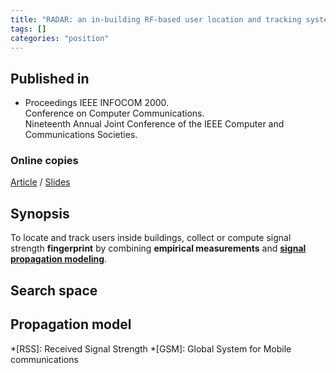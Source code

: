 ```yaml
---
title: "RADAR: an in-building RF-based user location and tracking system (2000)"
tags: []
categories: "position"
---
```


## Published in
- Proceedings IEEE INFOCOM 2000.  
Conference on Computer Communications.  
Nineteenth Annual Joint Conference of the IEEE Computer and Communications Societies.

### Online copies
[Article][article_link]
/
[Slides](http://www-robotics.usc.edu/~gaurav/CS599-IES/StudentPres/19.ppt)

## Synopsis
To locate and track users inside buildings, collect or compute signal strength **fingerprint** by combining **empirical measurements** and [**signal propagation modeling**](#propagation-model).

## Search space
## Propagation model

[article_link]: https://www.computer.org/csdl/proceedings/infcom/2000/5880/02/00832252.pdf

*[RSS]: Received Signal Strength
*[GSM]: Global System for Mobile communications